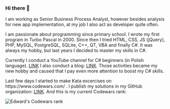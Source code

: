 ### Hi there 👋

<p>I am working as Senior Business Process Analyst, however besides analysis for new app implementation, at my job I also act as developer quite often.</p>
<p>I am passionate about programming since primary school. I wrote my first program in Turbo Pascal in 2000. Since then I tried HTML, CSS, JS (jQuery), PHP, MySQL, PostgreSQL, SQLite, C++, QT, VBA and finally C#. It was always my hobby, but last years I decided to master my skills in C#.</p>
<p>Currently I conduct a YouTube channel for C# beginners (in Polish language). <a href="https://www.youtube.com/channel/UCu2zTB_M-xzF8uhe2tbLahA/">LINK</a> I also conduct a blog: <a href="https://kurscsharp.pl/">LINK</a>. Those activities became my new hobby and caused that I pay even more attention to boost my C# skills.</p>
<p>Last few days I started to make Kata excercises on https://www.codewars.com/ . I publish my solutions in my GitHub organization: <a href="https://github.com/Edward-s-Codewars-Solutions">LINK</a>. And this is my current Codewars rank:</p>
<img src="https://www.codewars.com/users/edwardzieminski/badges/large" alt="Edward's Codewars rank"/>

<!--
**edwardzieminski/edwardzieminski** is a ✨ _special_ ✨ repository because its `README.md` (this file) appears on your GitHub profile.

Here are some ideas to get you started:

- 🔭 I’m currently working on ...
- 🌱 I’m currently learning ...
- 👯 I’m looking to collaborate on ...
- 🤔 I’m looking for help with ...
- 💬 Ask me about ...
- 📫 How to reach me: ...
- 😄 Pronouns: ...
- ⚡ Fun fact: ...
-->
